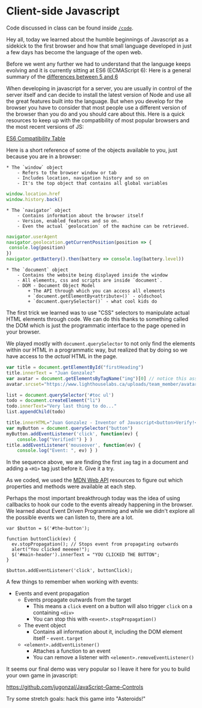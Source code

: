# Client-side Javascript 

Code discussed in class can be found inside [`/code`](https://github.com/jugonzal/lhl-lectures/tree/master/w3d2-browser-js/code).

Hey all,  today we learned about the humble beginnings of Javascript as a sidekick to the first browser and how that small language developed in just a few days has become the language of the open web.

Before we went any further we had to understand that the language keeps evolving and it is currently sitting at ES6 (ECMAScript 6):   Here is a general summary of the [differences between 5 and 6](http://es6-features.org/)

When developing in javascript for a server, you are usually in control of the server itself and can decide to install the latest version of Node and use all the great features built into the language.   But when you develop for the browser
you have to consider that most people use a different version of the browser than you do and you should care about this.  Here is a quick resources to keep up with the compatibility of most popular browsers and the most recent versions of JS:

[ES6 Compatibility Table](https://kangax.github.io/compat-table/es6/)

Here is a short reference of some of the objects available to you, just because you are in a browser:

    * The `window` object
        - Refers to the browser window or tab
        - Includes location, navigation history and so on
        - It's the top object that contains all global variables

```javascript
window.location.href 
window.history.back()
```

    * The `navigator` object
        - Contains information about the browser itself
        - Version, enabled features and so on.
        - Even the actual `geolocation` of the machine can be retrieved.

```javascript
navigator.userAgent
navigator.geolocation.getCurrentPosition(position => {
 console.log(position) 
})
navigator.getBattery().then(battery => console.log(battery.level))
```

    * The `document` object
        - Contains the website being displayed inside the window
        - All elements, css and scripts are inside `document`.
        - DOM - Document Object Model
            + The API through which you can access all elements
            + `document.getElementBy<attribute>()` - oldschool
            + `document.querySelector()` - what cool kids do

The first trick we learned was to use "CSS" selectors to manipulate actual HTML elements through code.   We can do this thanks to something called the DOM which is just the programmatic interface to the page opened in your browser.  

We played mostly with `document.querySelector` to not only find the elements within our HTML in a programmatic way, but realized that by doing so we have access to the *actual* HTML in the page.   

```javascript
var title = document.getElementById("firstHeading")
title.innerText = "Juan Gonzalez"
var avatar = document.getElementsByTagName("img")[0] // notice this assumes first item in array
avatar.srcset="https://www.lighthouselabs.ca/uploads/team_member/avatar/134/medium_JuanPhoto.png"

list = document.querySelector('#toc ul')
todo = document.createElement("li")
todo.innerText="Very last thing to do..."
list.appendChild(todo)

title.innerHTML="Juan Gonzalez - Inventor of Javascript<button>Verify!</button>"
var myButton = document.querySelector("button")
myButton.addEventListener('click', function(ev) { 
    console.log("Verified!") } )
title.addEventListener('mouseover', function(ev) { 
    console.log("Event: ", ev) } )

```
In the sequence above, we are finding the first `img` tag in a document and adding a `<H1>` tag just before it.  Give it a try.

As we coded, we used the [MDN Web API](https://developer.mozilla.org/en-US/docs/Web/API) resources to figure out which properties and methods were available at each step.

Perhaps the most important breakthrough today was the idea of using callbacks to hook our code to the events already happening in the browser.   We learned about Event Driven Programming and while we didn't explore all the possible 
events we can listen to, there are a lot.

```
var $button = $('#the-button');

function buttonClick(ev) {
  ev.stopPropagation(); // Stops event from propagating outwards
  alert("You clicked meeeee!");
  $('#main-header').innerText = "YOU CLICKED THE BUTTON";
}

$button.addEventListener('click', buttonClick);
```

A few things to remember when working with events:

* Events and event propagation
    - Events propagate outwards from the target
        + This means a `click` event on a button will also trigger `click` on a containing `<div>`
        + You can stop this with `<event>.stopPropagation()`
    * The event object
        - Contains all information about it, including the DOM element itself - `event.target`
    * `<element>.addEventListener()`
        - Attaches a function to an event
        - You can remove a listener with `<element>.removeEventListener()`

It seems our final demo was very popular so I leave it here for you to build your own game in javascript:

https://github.com/jugonzal/JavaScript-Game-Controls

Try some stretch goals:  hack this game into "Asteroids!"